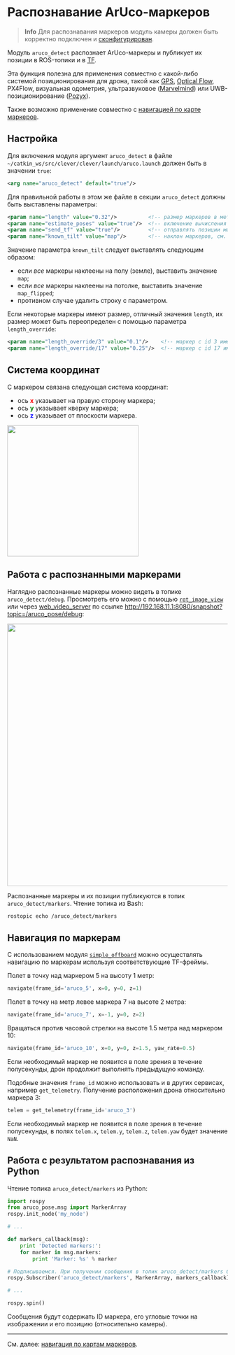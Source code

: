 # Распознавание ArUco-маркеров

> **Info** Для распознавания маркеров модуль камеры должен быть корректно подключен и [сконфигурирован](camera.md).

Модуль `aruco_detect` распознает ArUco-маркеры и публикует их позиции в ROS-топики и в [TF](frames.md).

Эта функция полезна для применения совместно с какой-либо системой позиционирования для дрона, такой как [GPS](gps.md), [Optical Flow](optical_flow.md), PX4Flow, визуальная одометрия, ультразвуковое ([Marvelmind](https://marvelmind.com)) или UWB-позиционирование ([Pozyx](https://www.pozyx.io)).

Также возможно применение совместно с [навигацией по карте маркеров](aruco_map.md).

## Настройка

Для включения модуля аргумент `aruco_detect` в файле `~/catkin_ws/src/clever/clever/launch/aruco.launch` должен быть в значении `true`:

```xml
<arg name="aruco_detect" default="true"/>
```

Для правильной работы в этом же файле в секции `aruco_detect` должны быть выставлены параметры:

```xml
<param name="length" value="0.32"/>          <!-- размер маркеров в метрах (не включая белую рамку) -->
<param name="estimate_poses" value="true"/>  <!-- включение вычисления позиций маркеров -->
<param name="send_tf" value="true"/>         <!-- отправлять позиции маркеров в виде TF-фреймов -->
<param name="known_tilt" value="map"/>       <!-- наклон маркеров, см. далее -->
```

Значение параметра `known_tilt` следует выставлять следующим образом:

* если *все* маркеры наклеены на полу (земле), выставить значение `map`;
* если *все* маркеры наклеены на потолке, выставить значение `map_flipped`;
* противном случае удалить строку с параметром.

Если некоторые маркеры имеют размер, отличный значения `length`, их размер может быть переопределен с помощью параметра `length_override`:

```xml
<param name="length_override/3" value="0.1"/>    <!-- маркер c id 3 имеет размер 10 см -->
<param name="length_override/17" value="0.25"/>  <!-- маркер c id 17 имеет размер 25 см -->
```

## Система координат

С маркером связана следующая система координат:

* ось **<font color=red>x</font>** указывает на правую сторону маркера;
* ось **<font color=green>y</font>** указывает кверху маркера;
* ось **<font color=blue>z</font>** указывает от плоскости маркера.

<img src="../assets/aruco-axis.png" width="300">

## Работа с распознанными маркерами

Наглядно распознанные маркеры можно видеть в топике `aruco_detect/debug`. Просмотреть его можно с помощью [`rqt_image_view`](rviz.md) или через [web_video_server](web_video_server.md) по ссылке http://192.168.11.1:8080/snapshot?topic=/aruco_pose/debug:

<img src="../assets/aruco-detect-debug.png" width=600>

Распознанные маркеры и их позиции публикуются в топик `aruco_detect/markers`. Чтение топика из Bash:

```bash
rostopic echo /aruco_detect/markers
```

## Навигация по маркерам

С использованием модуля [`simple_offboard`](simple_offboard.md) можно осуществлять навигацию по маркерам используя соответствующие TF-фреймы.

Полет в точку над маркером 5 на высоту 1 метр:

```python
navigate(frame_id='aruco_5', x=0, y=0, z=1)
```

Полет в точку на метр левее маркера 7 на высоте 2 метра:

```python
navigate(frame_id='aruco_7', x=-1, y=0, z=2)
```

Вращаться против часовой стрелки на высоте 1.5 метра над маркером 10:

```python
navigate(frame_id='aruco_10', x=0, y=0, z=1.5, yaw_rate=0.5)
```

Если необходимый маркер не появится в поле зрения в течение полусекунды, дрон продолжит выполнять предыдущую команду.

Подобные значения `frame_id` можно использовать и в других сервисах, например `get_telemetry`. Получение расположения дрона относительно маркера 3:

```python
telem = get_telemetry(frame_id='aruco_3')
```

Если необходимый маркер не появится в поле зрения в течение полусекунды, в полях `telem.x`, `telem.y`, `telem.z`, `telem.yaw` будет значение `NaN`.

## Работа с результатом распознавания из Python

Чтение топика `aruco_detect/markers` из Python:

```python
import rospy
from aruco_pose.msg import MarkerArray
rospy.init_node('my_node')

# ...

def markers_callback(msg):
    print 'Detected markers:':
    for marker in msg.markers:
        print 'Marker: %s' % marker

# Подписываемся. При получении сообщения в топик aruco_detect/markers будет вызвана функция markers_callback.
rospy.Subscriber('aruco_detect/markers', MarkerArray, markers_callback)

# ...

rospy.spin()
```

Сообщения будут содержать ID маркера, его угловые точки на изображении и его позицию (относительно камеры).

---

См. далее: [навигация по картам маркеров](aruco_map.md).
